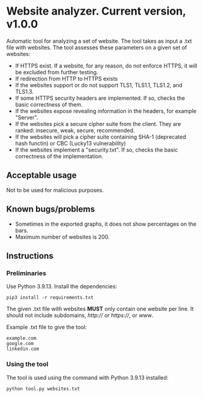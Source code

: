# Website analyzer. Current version, v1.0.0
 Automatic tool for analyzing a set of website. The tool takes as input a .txt file with websites. The tool assesses these parameters on a given set of websites:
 - If HTTPS exist. If a website, for any reason, do not enforce HTTPS, it will be excluded from further testing.
 - If redirection from HTTP to HTTPS exists
 - If the websites support or do not support TLS1, TLS1.1, TLS1.2, and TLS1.3.
 - If some HTTPS security headers are implemented. If so, checks the basic correctness of them.
 - If the websites expose revealing information in the headers, for example "Server".
 - If the websites pick a secure cipher suite from the client. They are ranked: insecure, weak, secure, recommended.
 - If the websites will pick a cipher suite containing SHA-1 (deprecated hash functin) or CBC (Lucky13 vulnerability)
 - If the websites implement a "security.txt". If so, checks the basic correctness of the implementation.
## Acceptable usage
Not to be used for malicious purposes.
## Known bugs/problems
- Sometimes in the exported graphs, it does not show percentages on the bars.
- Maximum number of websites is 200.
## Instructions
### Preliminaries
Use Python 3.9.13.
Install the dependencies:
```
pip3 install -r requirements.txt
```
The given .txt file with websites **MUST** only contain one website per line. It should not include subdomains, *http://* or *https://*, or *www*.

Example .txt file to give the tool:
```
example.com
google.com
linkedin.com
```
### Using the tool
The tool is used using the command with Python 3.9.13 installed:
```
python tool.py websites.txt
```
